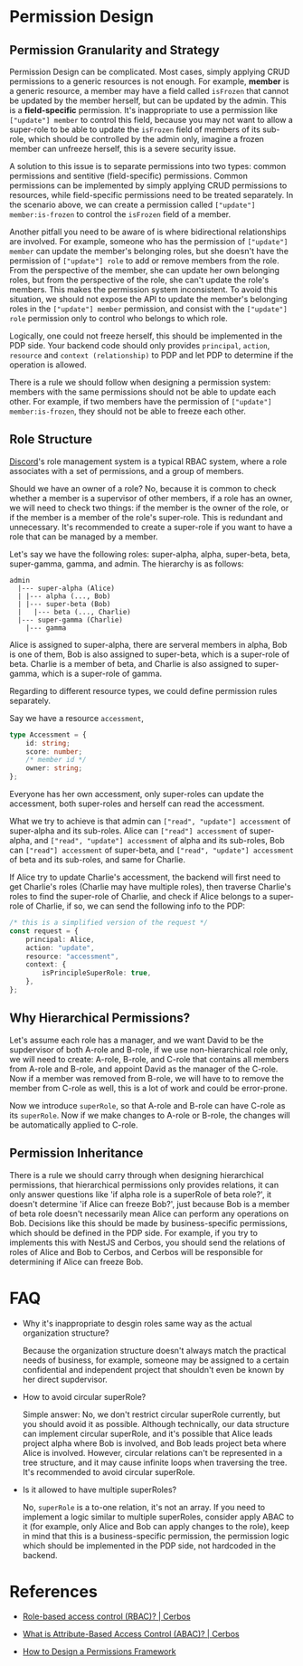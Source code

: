 # Permission Design

## Permission Granularity and Strategy

Permission Design can be complicated. Most cases, simply applying CRUD permissions to a generic resources is not enough. For example, **member** is a generic resource, a member may have a field called `isFrozen` that cannot be updated by the member herself, but can be updated by the admin. This is a **field-specific** permission. It's inappropriate to use a permission like `["update"] member` to control this field, because you may not want to allow a super-role to be able to update the `isFrozen` field of members of its sub-role, which should be controlled by the admin only, imagine a frozen member can unfreeze herself, this is a severe security issue.

A solution to this issue is to separate permissions into two types: common permissions and sentitive (field-specific) permissions. Common permissions can be implemented by simply applying CRUD permissions to resources, while field-specific permissions need to be treated separately. In the scenario above, we can create a permission called `["update"] member:is-frozen` to control the `isFrozen` field of a member.

Another pitfall you need to be aware of is where bidirectional relationships are involved. For example, someone who has the permission of `["update"] member` can update the member's belonging roles, but she doesn't have the permission of `["update"] role` to add or remove members from the role. From the perspective of the member, she can update her own belonging roles, but from the perspective of the role, she can't update the role's members. This makes the permission system inconsistent. To avoid this situation, we should not expose the API to update the member's belonging roles in the `["update"] member` permission, and consist with the `["update"] role` permission only to control who belongs to which role.

Logically, one could not freeze herself, this should be implemented in the PDP side. Your backend code should only provides `principal`, `action`, `resource` and `context (relationship)` to PDP and let PDP to determine if the operation is allowed.

There is a rule we should follow when designing a permission system: members with the same permissions should not be able to update each other. For example, if two members have the permission of `["update"] member:is-frozen`, they should not be able to freeze each other.

## Role Structure

[Discord](https://discord.com/)'s role management system is a typical RBAC system, where a role associates with a set of permissions, and a group of members.

Should we have an owner of a role? No, because it is common to check whether a member is a supervisor of other members, if a role has an owner, we will need to check two things: if the member is the owner of the role, or if the member is a member of the role's super-role. This is redundant and unnecessary. It's recommended to create a super-role if you want to have a role that can be managed by a member.

Let's say we have the following roles: super-alpha, alpha, super-beta, beta, super-gamma, gamma, and admin. The hierarchy is as follows:

```
admin
  |--- super-alpha (Alice)
  | |--- alpha (..., Bob)
  | |--- super-beta (Bob)
  |   |--- beta (..., Charlie)
  |--- super-gamma (Charlie)
    |--- gamma
```

Alice is assigned to super-alpha, there are serveral members in alpha, Bob is one of them, Bob is also assigned to super-beta, which is a super-role of beta. Charlie is a member of beta, and Charlie is also assigned to super-gamma, which is a super-role of gamma.

Regarding to different resource types, we could define permission rules separately.

Say we have a resource `accessment`,

```typescript
type Accessment = {
	id: string;
	score: number;
	/* member id */
	owner: string;
};
```

Everyone has her own accessment, only super-roles can update the accessment, both super-roles and herself can read the accessment.

What we try to achieve is that admin can `["read", "update"] accessment` of super-alpha and its sub-roles. Alice can `["read"] accessment` of super-alpha, and `["read", "update"] accessment` of alpha and its sub-roles, Bob can `["read"] accessment` of super-beta, and `["read", "update"] accessment` of beta and its sub-roles, and same for Charlie.

If Alice try to update Charlie's accessment, the backend will first need to get Charlie's roles (Charlie may have multiple roles), then traverse Charlie's roles to find the super-role of Charlie, and check if Alice belongs to a super-role of Charlie, if so, we can send the following info to the PDP:

```typescript
/* this is a simplified version of the request */
const request = {
	principal: Alice,
	action: "update",
	resource: "accessment",
	context: {
		isPrincipleSuperRole: true,
	},
};
```

## Why Hierarchical Permissions?

Let's assume each role has a manager, and we want David to be the supdervisor of both A-role and B-role, if we use non-hierarchical role only, we will need to create: A-role, B-role, and C-role that contains all members from A-role and B-role, and appoint David as the manager of the C-role. Now if a member was removed from B-role, we will have to to remove the member from C-role as well, this is a lot of work and could be error-prone.

Now we introduce `superRole`, so that A-role and B-role can have C-role as its `superRole`. Now if we make changes to A-role or B-role, the changes will be automatically applied to C-role.

## Permission Inheritance

There is a rule we should carry through when designing hierarchical permissions, that hierarchical permissions only provides relations, it can only answer questions like 'if alpha role is a superRole of beta role?', it doesn't determine 'if Alice can freeze Bob?', just because Bob is a member of beta role doesn't necessarily mean Alice can perform any operations on Bob. Decisions like this should be made by business-specific permissions, which should be defined in the PDP side. For example, if you try to implements this with NestJS and Cerbos, you should send the relations of roles of Alice and Bob to Cerbos, and Cerbos will be responsible for determining if Alice can freeze Bob.

# FAQ

-   Why it's inappropriate to desgin roles same way as the actual organization structure?

    Because the organization structure doesn't always match the practical needs of business, for example, someone may be assigned to a certain confidential and independent project that shouldn't even be known by her direct supdervisor.

-   How to avoid circular superRole?

    Simple answer: No, we don't restrict circular superRole currently, but you should avoid it as possible. Although technically, our data structure can implement circular superRole, and it's possible that Alice leads project alpha where Bob is involved, and Bob leads project beta where Alice is involved. However, circular relations can't be represented in a tree structure, and it may cause infinite loops when traversing the tree. It's recommended to avoid circular superRole.

-   Is it allowed to have multiple superRoles?

    No, `superRole` is a to-one relation, it's not an array. If you need to implement a logic similar to multiple superRoles, consider apply ABAC to it (for example, only Alice and Bob can apply changes to the role), keep in mind that this is a business-specific permission, the permission logic which should be implemented in the PDP side, not hardcoded in the backend.

# References

-   [Role-based access control (RBAC)? | Cerbos](https://www.cerbos.dev/features-benefits-and-use-cases/rbac)

-   [What is Attribute-Based Access Control (ABAC)? | Cerbos](https://www.cerbos.dev/features-benefits-and-use-cases/abac)

-   [How to Design a Permissions Framework](https://rinaarts.com/how-to-design-a-permissions-framework/)
